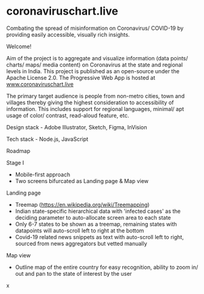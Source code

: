 # coronaviruschart.live
Combating the spread of misinformation on Coronavirus/ COVID-19 by providing easily accessible, visually rich insights.

Welcome!

Aim of the project is to aggregate and visualize information (data points/ charts/ maps/ media content) on Coronavirus at the state and regional levels in India. This project is published as an open-source under the Apache License 2.0. The Progressive Web App is hosted at www.coronaviruschart.live

The primary target audience is people from non-metro cities, town and villages thereby giving the highest consideration to accessibility of information. This includes support for regional languages, minimal/ apt usage of color/ contrast, read-aloud feature, etc.

Design stack - Adobe Illustrator, Sketch, Figma, InVision

Tech stack - Node.js, JavaScript


Roadmap

Stage I
- Mobile-first approach
- Two screens bifurcated as Landing page & Map view

Landing page
- Treemap (https://en.wikipedia.org/wiki/Treemapping)
- Indian state-specific hierarchical data with 'infected cases' as the deciding parameter to auto-allocate screen area to each state
- Only 6-7 states to be shown as a treemap, remaining states with datapoints will auto-scroll left to right at the bottom
- Covid-19 related news snippets as text with auto-scroll left to right, sourced from news aggregators but vetted manually

Map view
- Outline map of the entire country for easy recognition, ability to zoom in/ out and pan to the state of interest by the user

x

